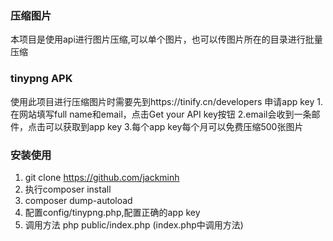 ### 压缩图片
本项目是使用api进行图片压缩,可以单个图片，也可以传图片所在的目录进行批量压缩

### tinypng APK 
使用此项目进行压缩图片时需要先到https://tinify.cn/developers 申请app key
1.在网站填写full name和email，点击Get your API key按钮
2.email会收到一条邮件，点击可以获取到app key
3.每个app key每个月可以免费压缩500张图片

### 安装使用
1. git clone https://github.com/jackminh
2. 执行composer install
3. composer dump-autoload
4. 配置config/tinypng.php,配置正确的app key
5. 调用方法 php public/index.php (index.php中调用方法)
	

